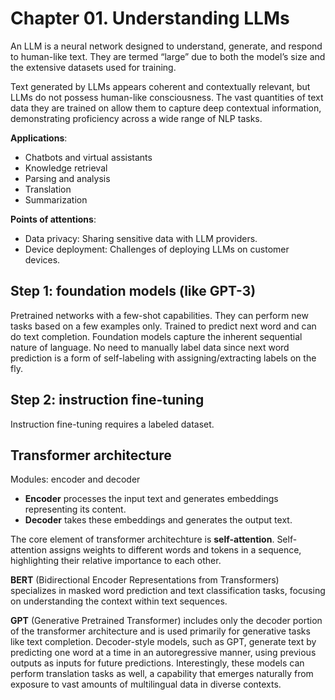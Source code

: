 # Chapter 01. Understanding LLMs

An LLM is a neural network designed to understand, generate, and respond to human-like text. They are termed “large” due to both the model’s size and the extensive datasets used for training.

Text generated by LLMs appears coherent and contextually relevant, but LLMs do not possess human-like consciousness. The vast quantities of text data they are trained on allow them to capture deep contextual information, demonstrating proficiency across a wide range of NLP tasks.

**Applications**:

- Chatbots and virtual assistants
- Knowledge retrieval
- Parsing and analysis
- Translation
- Summarization

**Points of attentions**:

- Data privacy: Sharing sensitive data with LLM providers.
- Device deployment: Challenges of deploying LLMs on customer devices.

## Step 1: foundation models (like GPT-3)

Pretrained networks with a few-shot capabilities. They can perform new tasks based on a few examples only. Trained to predict next word and can do text completion. Foundation models capture the inherent sequential nature of language. No need to manually label data since next word prediction is a form of self-labeling with assigning/extracting labels on the fly.

## Step 2: instruction fine-tuning

Instruction fine-tuning requires a labeled dataset.

## Transformer architecture

Modules: encoder and decoder

- **Encoder** processes the input text and generates embeddings representing its content.
- **Decoder** takes these embeddings and generates the output text.

The core element of transformer architechture is **self-attention**. Self-attention assigns weights to different words and tokens in a sequence, highlighting their relative importance to each other.

**BERT** (Bidirectional Encoder Representations from Transformers) specializes in masked word prediction and text classification tasks, focusing on understanding the context within text sequences.

**GPT** (Generative Pretrained Transformer) includes only the decoder portion of the transformer architecture and is used primarily for generative tasks like text completion. Decoder-style models, such as GPT, generate text by predicting one word at a time in an autoregressive manner, using previous outputs as inputs for future predictions. Interestingly, these models can perform translation tasks as well, a capability that emerges naturally from exposure to vast amounts of multilingual data in diverse contexts.

